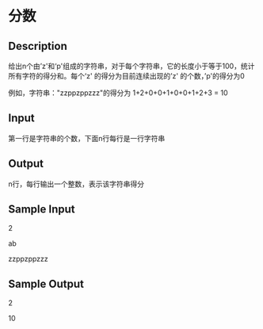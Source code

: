 # 分数

## Description
给出n个由’z'和‘p'组成的字符串，对于每个字符串，它的长度小于等于100，统计所有字符的得分和。每个‘z' 的得分为目前连续出现的’z' 的个数，’p'的得分为0

例如，字符串："zzppzppzzz"的得分为 1+2+0+0+1+0+0+1+2+3 = 10 

## Input
第一行是字符串的个数，下面n行每行是一行字符串

## Output
n行，每行输出一个整数，表示该字符串得分

## Sample Input
2

ab

zzppzppzzz

## Sample Output
2

10
